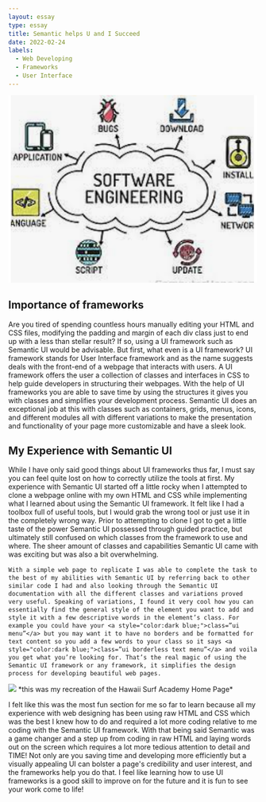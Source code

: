 ```yaml
---
layout: essay
type: essay
title: Semantic helps U and I Succeed
date: 2022-02-24
labels:
  - Web Developing
  - Frameworks
  - User Interface
---
```


<img class="ui centered image" src="/images/software.png">

<h2> Importance of frameworks </h2>

  Are you tired of spending countless hours manually editing your HTML and CSS files, modifying the padding and margin of each div class just to end up with a less than stellar result? If so, using a UI framework such as Semantic UI would be advisable. But first, what even is a UI framework? UI framework stands for User Interface framework and as the name suggests deals with the front-end of a webpage that interacts with users. A UI framework offers the user a collection of classes and interfaces in CSS to help guide developers in structuring their webpages. With the help of UI frameworks you are able to save time by using the structures it gives you with classes and simplifies your development process. Semantic UI does an exceptional job at this with classes such as containers, grids, menus, icons, and different modules all with different variations to make the presentation and functionality of your page  more customizable and have a sleek look.

<h2> My Experience with Semantic UI </h2>

  While I have only said good things about UI frameworks thus far, I must say you can feel quite lost on how to correctly utilize the tools at first. My experience with Semantic UI started off a little rocky when I attempted to clone a webpage online with my own HTML and CSS while implementing what I learned about using the Semantic UI framework. It felt like I had a toolbox full of useful tools, but I would grab the wrong tool or just use it in the completely wrong way. Prior to attempting to clone I got to get a little taste of the power Semantic UI possessed through guided practice, but ultimately still confused on which classes from the framework to use and where. The sheer amount of classes and capabilities Semantic UI came with was exciting but was  also a bit overwhelming. 
	
	With a simple web page to replicate I was able to complete the task to the best of my abilities with Semantic UI by referring back to other similar code I had and also looking through the Semantic UI documentation with all the different classes and variations proved very useful. Speaking of variations, I found it very cool how you can essentially find the general style of the element you want to add and style it with a few descriptive words in the element’s class. For example you could have your <a style="color:dark blue;">class=”ui menu”</a> but you may want it to have no borders and be formatted for text content so you add a few words to your class so it says <a style="color:dark blue;">class=”ui borderless text menu”</a> and voila you get what you’re looking for. That’s the real magic of using the Semantic UI framework or any framework, it simplifies the design process for developing beautiful web pages. 
  
  <img class="ui centered image" src="/images/HSA.png">
  *this was my recreation of the Hawaii Surf Academy Home Page*
  
  I felt like this was the most fun section for me so far to learn because all my experience with web designing has been using raw HTML and CSS which was the best I knew how to do and required a lot more coding relative to me coding with the Semantic UI framework. With that being said Semantic was a game changer and a step up from coding in raw HTML and laying words out on the screen which requires a lot more tedious attention to detail and TIME! Not only are you saving time and developing more efficiently but a visually appealing UI can bolster a page's credibility and user interest, and the frameworks help you do that. I feel like learning how to use UI frameworks is a good skill to improve on for the future and it is fun to see your work come to life!

